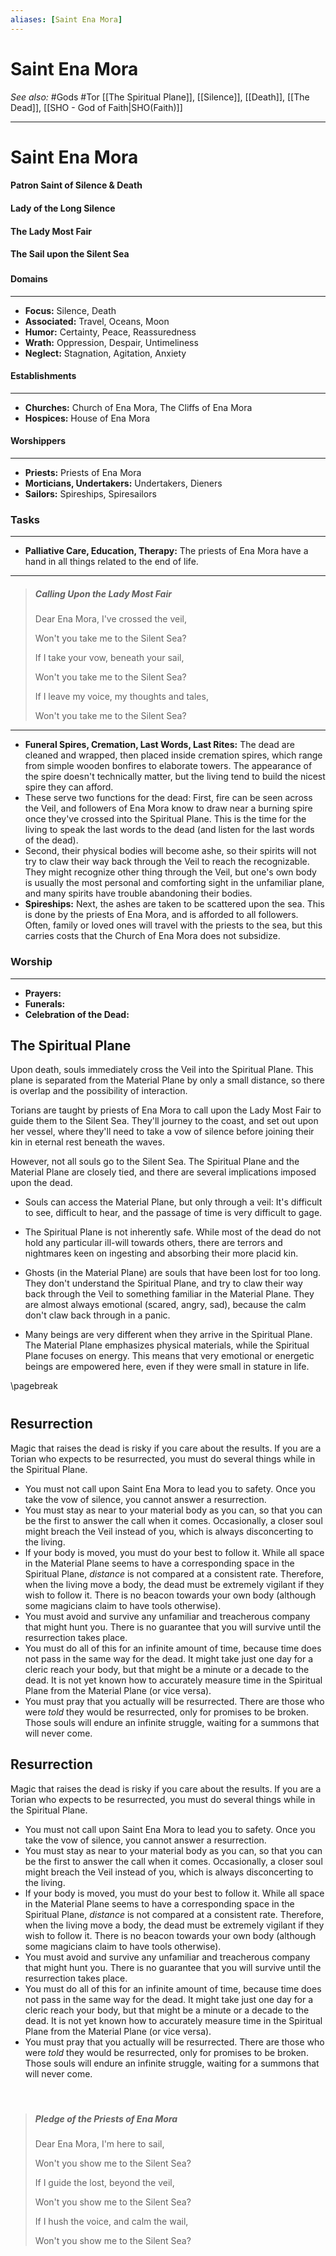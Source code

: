 ```yaml
---
aliases: [Saint Ena Mora]
---
```

# Saint Ena Mora
*See also:* #Gods #Tor [[The Spiritual Plane]], [[Silence]], [[Death]], [[The Dead]], [[SHO - God of Faith|SHO(Faith)]]
___
# Saint Ena Mora
#### Patron Saint of Silence & Death
#### Lady of the Long Silence
#### The Lady Most Fair
#### The Sail upon the Silent Sea

### 

#### Domains
___
- **Focus:** Silence, Death
- **Associated:** Travel, Oceans, Moon
- **Humor:** Certainty, Peace, Reassuredness
- **Wrath:** Oppression, Despair, Untimeliness
- **Neglect:** Stagnation, Agitation, Anxiety


#### Establishments
___
- **Churches:** Church of Ena Mora, The Cliffs of Ena Mora
- **Hospices:** House of Ena Mora

#### Worshippers
___
- **Priests:** Priests of Ena Mora
- **Morticians, Undertakers:** Undertakers, Dieners
- **Sailors:** Spireships, Spiresailors


### Tasks
___
- **Palliative Care, Education, Therapy:** The priests of Ena Mora have a hand in all things related to the end of life.

___
> ##### Calling Upon the Lady Most Fair
> Dear Ena Mora, I've crossed the veil,
>
> Won't you take me to the Silent Sea?
>
> If I take your vow, beneath your sail,
>
> Won't you take me to the Silent Sea?
>
> If I leave my voice, my thoughts and tales,
>
> Won't you take me to the Silent Sea?

___
- **Funeral Spires, Cremation, Last Words, Last Rites:** The dead are cleaned and wrapped, then placed inside cremation spires, which range from simple wooden bonfires to elaborate towers. The appearance of the spire doesn't technically matter, but the living tend to build the nicest spire they can afford.
- These serve two functions for the dead: First, fire can be seen across the Veil, and followers of Ena Mora know to draw near a burning spire once they've crossed into the Spiritual Plane. This is the time for the living to speak the last words to the dead (and listen for the last words of the dead).
- Second, their physical bodies will become ashe, so their spirits will not try to claw their way back through the Veil to reach the recognizable. They might recognize other thing through the Veil, but one's own body is usually the most personal and comforting sight in the unfamiliar plane, and many spirits have trouble abandoning their bodies.
- **Spireships:** Next, the ashes are taken to be scattered upon the sea. This is done by the priests of Ena Mora, and is afforded to all followers. Often, family or loved ones will travel with the priests to the sea, but this carries costs that the Church of Ena Mora does not subsidize.

### Worship
___
- **Prayers:**
- **Funerals:**
- **Celebration of the Dead:**



## The Spiritual Plane

Upon death, souls immediately cross the Veil into the Spiritual Plane. This plane is separated from the Material Plane by only a small distance, so there is overlap and the possibility of interaction.



Torians are taught by priests of Ena Mora to call upon the Lady Most Fair to guide them to the Silent Sea. They'll journey to the coast, and set out upon her vessel, where they'll need to take a vow of silence before joining their kin in eternal rest beneath the waves.

However, not all souls go to the Silent Sea. The Spiritual Plane and the Material Plane are closely tied, and there are several implications imposed upon the dead.



- Souls can access the Material Plane, but only through a veil: It's difficult to see, difficult to hear, and the passage of time is very difficult to gage.

- The Spiritual Plane is not inherently safe. While most of the dead do not hold any particular ill-will towards others, there are terrors and nightmares keen on ingesting and absorbing their more placid kin.

- Ghosts (in the Material Plane) are souls that have been lost for too long. They don't understand the Spiritual Plane, and try to claw their way back through the Veil to something familiar in the Material Plane. They are almost always emotional (scared, angry, sad), because the calm don't claw back through in a panic.

- Many beings are very different when they arrive in the Spiritual Plane. The Material Plane emphasizes physical materials, while the Spiritual Plane focuses on energy. This means that very emotional or energetic beings are empowered here, even if they were small in stature in life.






\pagebreak


<div style='margin-top:40px;'></div>

<div class='classTable'>

 ## Resurrection
Magic that raises the dead is risky if you care about the results. If you are a Torian who expects to be resurrected, you must do several things while in the Spiritual Plane.
- You must not call upon Saint Ena Mora to lead you to safety. Once you take the vow of silence, you cannot answer a resurrection.
- You must stay as near to your material body as you can, so that you can be the first to answer the call when it comes. Occasionally, a closer soul might breach the Veil instead of you, which is always disconcerting to the living.
- If your body is moved, you must do your best to follow it. While all space in the Material Plane seems to have a corresponding space in the Spiritual Plane, *distance* is not compared at a consistent rate. Therefore, when the living move a body, the dead must be extremely vigilant if they wish to follow it. There is no beacon towards your own body (although some magicians claim to have tools otherwise).
- You must avoid and survive any unfamiliar and treacherous company that might hunt you. There is no guarantee that you will survive until the resurrection takes place.
- You must do all of this for an infinite amount of time, because time does not pass in the same way for the dead. It might take just one day for a cleric reach your body, but that might be a minute or a decade to the dead. It is not yet known how to accurately measure time in the Spiritual Plane from the Material Plane (or vice versa).
- You must pray that you actually will be resurrected. There are those who were *told* they would be resurrected, only for promises to be broken. Those souls will endure an infinite struggle, waiting for a summons that will never come.
 
</div>


<div class='descriptive'>
 
 ## Resurrection
Magic that raises the dead is risky if you care about the results. If you are a Torian who expects to be resurrected, you must do several things while in the Spiritual Plane.
- You must not call upon Saint Ena Mora to lead you to safety. Once you take the vow of silence, you cannot answer a resurrection.
- You must stay as near to your material body as you can, so that you can be the first to answer the call when it comes. Occasionally, a closer soul might breach the Veil instead of you, which is always disconcerting to the living.
- If your body is moved, you must do your best to follow it. While all space in the Material Plane seems to have a corresponding space in the Spiritual Plane, *distance* is not compared at a consistent rate. Therefore, when the living move a body, the dead must be extremely vigilant if they wish to follow it. There is no beacon towards your own body (although some magicians claim to have tools otherwise).
- You must avoid and survive any unfamiliar and treacherous company that might hunt you. There is no guarantee that you will survive until the resurrection takes place.
- You must do all of this for an infinite amount of time, because time does not pass in the same way for the dead. It might take just one day for a cleric reach your body, but that might be a minute or a decade to the dead. It is not yet known how to accurately measure time in the Spiritual Plane from the Material Plane (or vice versa).
- You must pray that you actually will be resurrected. There are those who were *told* they would be resurrected, only for promises to be broken. Those souls will endure an infinite struggle, waiting for a summons that will never come.
 
 </div>

<div style='margin-top:55px;'></div>


> ##### Pledge of the Priests of Ena Mora
> Dear Ena Mora, I'm here to sail,
>
> Won't you show me to the Silent Sea?
>
> If I guide the lost, beyond the veil,
>
> Won't you show me to the Silent Sea?
> 
> If I hush the voice, and calm the wail,
>
> Won't you show me to the Silent Sea?


